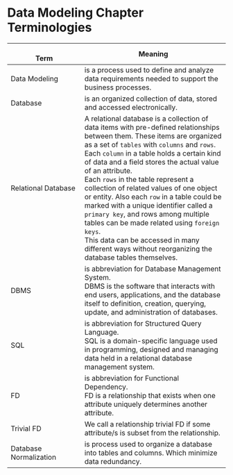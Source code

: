 # Data Modeling Chapter Terminologies

<br>Term<img width=470/> | Meaning
---|---|
Data Modeling | is a process used to define and analyze data requirements needed to support the business  processes.
Database | is an organized collection of data, stored and accessed electronically.
Relational Database | A relational database is a collection of data items with pre-defined relationships between them. These items are organized as a set of `tables` with `columns` and `rows`. <br> Each `column` in a table holds a certain  kind of data and a field stores the actual value of an attribute. <br> Each `rows` in the table represent a collection of related values of one object or entity. Also each `row` in a table could be marked  with a unique identifier called a `primary key`, and rows among multiple tables can be made related using `foreign keys`. <br> This data can be accessed in many different ways without reorganizing the database tables themselves.
DBMS | is abbreviation for Database Management System. <br> DBMS is the software that interacts with end users, applications, and the database itself to definition, creation, querying, update, and administration of databases.
SQL | is abbreviation for Structured Query Language. <br> SQL is a domain-specific language used in programming, designed and managing data held in a relational database management system.
FD | is abbreviation for Functional Dependency. <br> FD is a relationship that exists when one attribute uniquely determines another attribute.
Trivial FD | We call a relationship trivial FD if some attribute/s is subset from the relationship.
Database Normalization | is process used to organize a database into tables and columns. Which minimize data redundancy.

